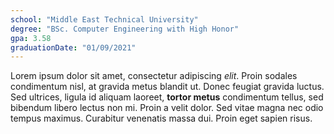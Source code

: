 ```yaml
---
school: "Middle East Technical University"
degree: "BSc. Computer Engineering with High Honor"
gpa: 3.58
graduationDate: "01/09/2021"
---
```


Lorem ipsum dolor sit amet, consectetur adipiscing _elit_. Proin sodales condimentum nisl, at gravida metus blandit ut. Donec feugiat gravida luctus. Sed ultrices, ligula id aliquam laoreet, **tortor metus** condimentum tellus, sed bibendum libero lectus non mi. Proin a velit dolor. Sed vitae magna nec odio tempus maximus. Curabitur venenatis massa dui. Proin eget sapien risus.
